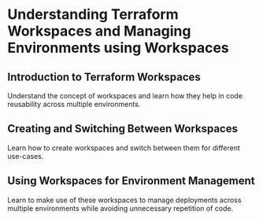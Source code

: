 # Understanding Terraform Workspaces and Managing Environments using Workspaces

## Introduction to Terraform Workspaces

Understand the concept of workspaces and learn how they help in code reusability across multiple environments.

## Creating and Switching Between Workspaces

Learn how to create workspaces and switch between them for different use-cases.

## Using Workspaces for Environment Management

Learn to make use of these workspaces to manage deployments across multiple environments while avoiding unnecessary repetition of code.



